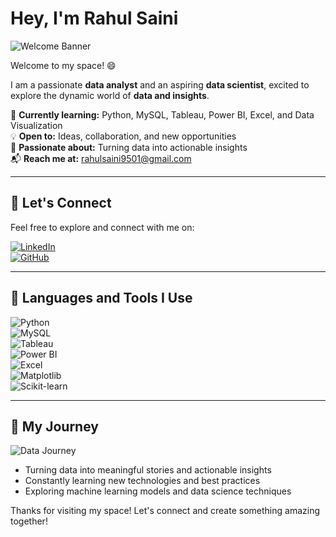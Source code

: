 # Hey, I'm Rahul Saini

![Welcome Banner](https://via.placeholder.com/900x250?text=Welcome+to+My+Space+%F0%9F%98%84)

Welcome to my space! 😄

I am a passionate **data analyst** and an aspiring **data scientist**, excited to explore the dynamic world of **data and insights**.

🌱 **Currently learning:** Python, MySQL, Tableau, Power BI, Excel, and Data Visualization  
💡 **Open to:** Ideas, collaboration, and new opportunities  
🚀 **Passionate about:** Turning data into actionable insights  
📬 **Reach me at:** rahulsaini9501@gmail.com

---

## 🌟 Let's Connect
Feel free to explore and connect with me on:

[![LinkedIn](https://img.shields.io/badge/-LinkedIn-blue?style=for-the-badge&logo=linkedin)](https://www.linkedin.com/in/rahulsaini)  
[![GitHub](https://img.shields.io/badge/-GitHub-black?style=for-the-badge&logo=github)](https://github.com/rahulsaini)

---

## 🔧 Languages and Tools I Use

![Python](https://img.shields.io/badge/-Python-3776AB?style=for-the-badge&logo=python&logoColor=white)  
![MySQL](https://img.shields.io/badge/-MySQL-4479A1?style=for-the-badge&logo=mysql&logoColor=white)  
![Tableau](https://img.shields.io/badge/-Tableau-E97627?style=for-the-badge&logo=tableau)  
![Power BI](https://img.shields.io/badge/-Power%20BI-F2C811?style=for-the-badge&logo=powerbi)  
![Excel](https://img.shields.io/badge/-Excel-217346?style=for-the-badge&logo=microsoft-excel)  
![Matplotlib](https://img.shields.io/badge/-Matplotlib-334A5F?style=for-the-badge&logo=python&logoColor=white)  
![Scikit-learn](https://img.shields.io/badge/-Scikit%20Learn-F7931E?style=for-the-badge&logo=scikitlearn)

---

## 🎯 My Journey

![Data Journey](https://via.placeholder.com/800x300?text=Data+Journey+Visualization)

- Turning data into meaningful stories and actionable insights  
- Constantly learning new technologies and best practices  
- Exploring machine learning models and data science techniques  

Thanks for visiting my space! Let's connect and create something amazing together!




